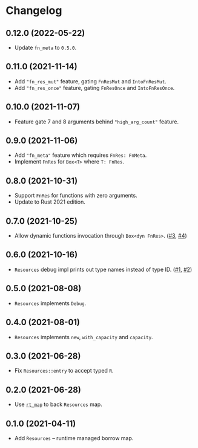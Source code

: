 # Changelog

## 0.12.0 (2022-05-22)

* Update `fn_meta` to `0.5.0`.

## 0.11.0 (2021-11-14)

* Add `"fn_res_mut"` feature, gating `FnResMut` and `IntoFnResMut`.
* Add `"fn_res_once"` feature, gating `FnResOnce` and `IntoFnResOnce`.

## 0.10.0 (2021-11-07)

* Feature gate 7 and 8 arguments behind `"high_arg_count"` feature.

## 0.9.0 (2021-11-06)

* Add `"fn_meta"` feature which requires `FnRes: FnMeta`.
* Implement `FnRes` for `Box<T>` where `T: FnRes`.

## 0.8.0 (2021-10-31)

* Support `FnRes` for functions with zero arguments.
* Update to Rust 2021 edition.

## 0.7.0 (2021-10-25)

* Allow dynamic functions invocation through `Box<dyn FnRes>`. ([#3], [#4])

[#3]: https://github.com/azriel91/resman/issues/3
[#4]: https://github.com/azriel91/resman/pull/4

## 0.6.0 (2021-10-16)

* `Resources` debug impl prints out type names instead of type ID. ([#1], [#2])

[#1]: https://github.com/azriel91/resman/issues/1
[#2]: https://github.com/azriel91/resman/pull/2

## 0.5.0 (2021-08-08)

* `Resources` implements `Debug`.

## 0.4.0 (2021-08-01)

* `Resources` implements `new`, `with_capacity` and `capacity`.

## 0.3.0 (2021-06-28)

* Fix `Resources::entry` to accept typed `R`.

## 0.2.0 (2021-06-28)

* Use [`rt_map`] to back `Resources` map.

[`rt_map`]: https://github.com/azriel91/rt_map

## 0.1.0 (2021-04-11)

* Add `Resources` &ndash; runtime managed borrow map.
